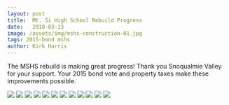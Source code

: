 ```yaml
---
layout: post
title:  Mt. Si High School Rebuild Progress
date:   2018-03-13
image: /assets/img/mshs-construction-01.jpg
tags: 2015-bond mshs
author: Kirk Harris
---
```

The MSHS rebuild is making great progress! Thank you Snoqualmie Valley for your support. Your 2015 bond vote and property taxes make these improvements possible.

![](/assets/img/mshs-construction-01.jpg)
![](/assets/img/mshs-construction-02.jpg)
![](/assets/img/mshs-construction-03.jpg)
![](/assets/img/mshs-construction-04.jpg)
![](/assets/img/mshs-construction-05.jpg)
![](/assets/img/mshs-construction-06.jpg)
![](/assets/img/mshs-construction-07.jpg)
![](/assets/img/mshs-construction-08.jpg)
![](/assets/img/mshs-construction-09.jpg)
![](/assets/img/mshs-construction-10.jpg)
![](/assets/img/mshs-construction-11.jpg)
![](/assets/img/mshs-construction-12.jpg)

